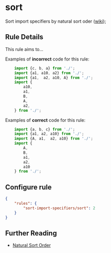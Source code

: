 # sort

Sort import specifiers by natural sort oder ([wiki](https://en.wikipedia.org/wiki/Natural_sort_order));

## Rule Details

This rule aims to...

Examples of **incorrect** code for this rule:

```js
    import {c, b, a} from './';
    import {a1, a10, a2} from './';
    import {a1,  a2, a10, A} from './';
    import {
        a10,
        a1,
        B,
        A,
        a2,
    } from './';
```

Examples of **correct** code for this rule:

```js
    import {a, b, c} from './';
    import {a1, a2, a10} from './';
    import {A, a1,  a2, a10} from './';
    import {
        A,
        B,
        a1,
        a2,
        a10
    } from './';

```

## Configure rule

```json
{
    "rules": {
        "sort-import-specifiers/sort": 2
    }
}
```

## Further Reading

- [Natural Sort Order](https://en.wikipedia.org/wiki/Natural_sort_order)
